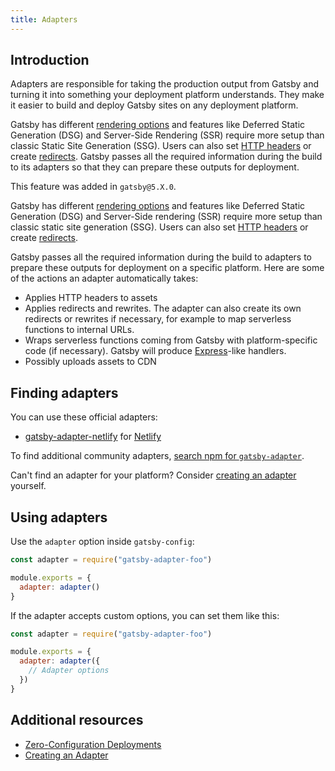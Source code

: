 ```yaml
---
title: Adapters
---
```


## Introduction

Adapters are responsible for taking the production output from Gatsby and turning it into something your deployment platform understands. They make it easier to build and deploy Gatsby sites on any deployment platform.

Gatsby has different [rendering options](/docs/conceptual/rendering-options/) and features like Deferred Static Generation (DSG) and Server-Side Rendering (SSR) require more setup than classic Static Site Generation (SSG). Users can also set [HTTP headers](/docs/how-to/previews-deploys-hosting/headers/) or create [redirects](/docs/reference/config-files/actions/#createRedirect). Gatsby passes all the required information during the build to its adapters so that they can prepare these outputs for deployment.

This feature was added in `gatsby@5.X.0`.

Gatsby has different [rendering options](/docs/conceptual/rendering-options/) and features like Deferred Static Generation (DSG) and Server-Side rendering (SSR) require more setup than classic static site generation (SSG). Users can also set [HTTP headers](/docs/how-to/previews-deploys-hosting/headers/) or create [redirects](/docs/reference/config-files/actions/#createRedirect). 

Gatsby passes all the required information during the build to adapters to prepare these outputs for deployment on a specific platform. Here are some of the actions an adapter automatically takes:

- Applies HTTP headers to assets
- Applies redirects and rewrites. The adapter can also create its own redirects or rewrites if necessary, for example to map serverless functions to internal URLs.
- Wraps serverless functions coming from Gatsby with platform-specific code (if necessary). Gatsby will produce [Express](https://expressjs.com/)-like handlers.
- Possibly uploads assets to CDN

## Finding adapters

You can use these official adapters:

- [gatsby-adapter-netlify](https://github.com/gatsbyjs/gatsby/tree/master/packages/gatsby-adapter-netlify) for [Netlify](https://www.netlify.com/)

To find additional community adapters, [search npm for `gatsby-adapter`](https://www.npmjs.com/search?q=gatsby-adapter-). 

Can't find an adapter for your platform? Consider [creating an adapter](/docs/how-to/previews-deploys-hosting/creating-an-adapter/) yourself.

## Using adapters

Use the `adapter` option inside `gatsby-config`:

```js:title=gatsby-config.js
const adapter = require("gatsby-adapter-foo")

module.exports = {
  adapter: adapter()
}
```

If the adapter accepts custom options, you can set them like this:

```js:title=gatsby-config.js
const adapter = require("gatsby-adapter-foo")

module.exports = {
  adapter: adapter({
    // Adapter options
  })
}
```

## Additional resources

- [Zero-Configuration Deployments](/docs/how-to/previews-deploys-hosting/zero-configuration-deployments/)
- [Creating an Adapter](/docs/how-to/previews-deploys-hosting/creating-an-adapter/)
